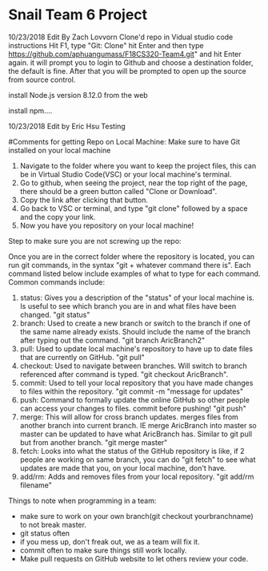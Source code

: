 # Snail Team 6 Project

10/23/2018 Edit By Zach Lovvorn
Clone'd repo in Vidual studio code instructions
Hit F1, type "Git: Clone"
hit Enter and then type https://github.com/aphuangumass/F18CS320-Team4.git" and hit Enter again.
it will prompt you to login to Github and choose a destination folder, the default is fine. After that you will be prompted to open up the source from source control.

install Node.js version 8.12.0 from the web

install npm....

10/23/2018 Edit by Eric Hsu
Testing 


#Comments for getting Repo on Local Machine:
Make sure to have Git installed on your local machine

1. Navigate to the folder where you want to keep the project files, this can be in Virtual Studio Code(VSC) or your local machine's terminal.
2. Go to github, when seeing the project, near the top right of the page, there should be a green button called "Clone or Download". 
3. Copy the link after clicking that button.
4. Go back to VSC or terminal, and type "git clone" followed by a space and the copy your link. 
5. Now you have you repository on your local machine!

Step to make sure you are not screwing up the repo:

Once you are in the correct folder where the repository is located, you can run git commands, in the syntax "git + whatever command there is". Each command listed below include examples of what to type for each command. Common commands include:

  1. status: Gives you a description of the "status" of your local machine is. Is useful to see which branch you are in and          what files have been changed. "git status"
  2. branch: Used to create a new branch or switch to the branch if one of the same name already exists. Should include the name of the branch after typing out the command. "git branch AricBranch2"
  3. pull: Used to update local machine's repository to have up to date files that are currently on GitHub. "git pull"
  4. checkout: Used to navigate between branches. Will switch to branch referenced after command is typed. "git checkout AricBranch".
  5. commit: Used to tell your local repository that you have made changes to files within the repository. "git commit -m "message for          updates"
  6. push: Command to formally update the online GitHub so other people can access your changes to files. commit before pushing! "git          push"
  7. merge: This will allow for cross branch updates. merges files from another branch into current branch. IE merge AricBranch into          master so master can be updated to have what AricBranch has. Similar to git pull but from another branch. "git merge master"
  8. fetch: Looks into what the status of the GitHub repository is like, if 2 people are working on same branch, you can do "git fetch"       to see what updates are made that you, on your local machine, don't have.
  9. add/rm: Adds and removes files from your local repository. "git add/rm filename"

Things to note when programming in a team:
- make sure to work on your own branch(git checkout yourbranchname) to not break master.
- git status often
- if you mess up, don't freak out, we as a team will fix it.
- commit often to make sure things still work locally.
- Make pull requests on GitHub website to let others review your code.
